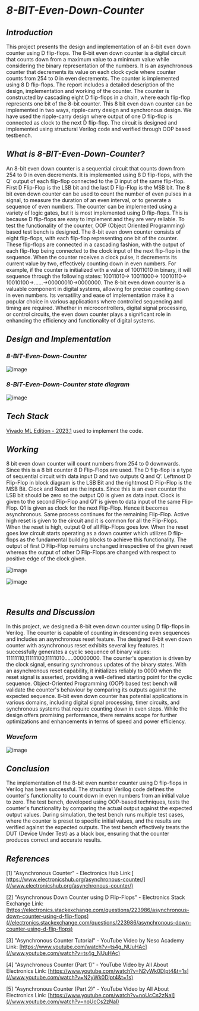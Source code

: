 # ***8-BIT-Even-Down-Counter***
## ***Introduction***
This project presents the design and implementation of an 8-bit even down counter using D flip-flops. The 8-bit even down counter is a digital circuit that counts down from a maximum value to a minimum value while considering the binary representation of the numbers. It is an asynchronous counter that decrements its value on each clock cycle where counter counts from 254 to 0 in even decrements. The counter is implemented using 8 D flip-flops. The report includes a detailed description of the design, implementation and working of the counter. The counter is constructed by cascading eight D flip-flops in a chain, where each flip-flop represents one bit of the 8-bit counter. This 8 bit even down counter can be implemented in two ways, ripple-carry design and synchronous design. We have used the ripple-carry design where output of one  D flip-flop is connected as clock to the next D flip-flop. The circuit is designed and implemented using structural Verilog code and verified through OOP based testbench.

## ***What is 8-BIT-Even-Down-Counter?***
 An 8-bit even down counter is a sequential circuit that counts down from 254 to 0 in even decrements. It is implemented using 8 D flip-flops, with the Q’ output of each flip-flop connected to the D input of the same flip-flop. First D Flip-Flop is the LSB bit and the last D Flip-Flop is the MSB bit. The 8 bit even down counter can be used to count the number of even pulses in a signal, to measure the duration of an even interval, or to generate a sequence of even numbers. The counter can be implemented using a variety of logic gates, but it is most implemented using D flip-flops. This is because D flip-flops are easy to implement and they are very reliable. 
To test the functionality of the counter, OOP (Object Oriented Programming) based test bench is designed. The 8-bit even down counter consists of eight flip-flops, with each flip-flop representing one bit of the counter. These flip-flops are connected in a cascading fashion, with the output of each flip-flop being connected to the clock input of the next flip-flop in the sequence. When the counter receives a clock pulse, it decrements its current value by two, effectively counting down in even numbers. For example, if the counter is initialized with a value of 10011010 in binary, it will sequence through the following states: 10011010→ 10011000→ 10010110→ 10010100→......→00000010→0000000.
The 8-bit even down counter is a valuable component in digital systems, allowing for precise counting down in even numbers. Its versatility and ease of implementation make it a popular choice in various applications where controlled sequencing and timing are required. Whether in microcontrollers, digital signal processing, or control circuits, the even down counter plays a significant role in enhancing the efficiency and functionality of digital systems.


## ***Design and Implementation***
### ***8-BIT-Even-Down-Counter*** ###
![image](https://github.com/tusharshenoy/8-BIT-Even-Down-Counter/assets/107348474/896958ce-192b-43ae-b04f-bdd0b448c5e4)
<br>

### ***8-BIT-Even-Down-Counter state diagram*** ###
![image](https://github.com/tusharshenoy/8-BIT-Even-Down-Counter/assets/107348474/63b31d6a-9b82-46c5-8d9c-8847388a6f48)


## ***Tech Stack***
[Vivado ML Edition - 2023.1](https://www.xilinx.com/support/download/index.html/content/xilinx/en/downloadNav/vivado-design-tools/2023-1.html) used to implement the code.

## ***Working***

8 bit even down counter will count numbers from 254 to 0 downwards. Since this is a 8 bit counter 8 D Flip-Flops are used. The D flip-flop is a type of sequential circuit with data input D and two outputs Q and Q’. Leftmost D Flip-Flop in block diagram is the LSB Bit and the rightmost D Flip-Flop is the MSB Bit. Clock and Reset are the inputs. Since this is an even counter the LSB bit should be zero so the output Q0 is given as data input. Clock is given to the second Flip-Flop and Q1’ is given to data input of the same Flip-Flop. Q1 is given as clock for the next Flip-Flop. Hence it becomes asynchronous. Same process continues for the remaining Flip-Flop. Active high reset is given to the circuit and it is common for all the Flip-Flops. When the reset is high, output Q of all Flip-Flops goes low. When the reset goes low circuit starts operating as a down counter which utilizes D flip-flops as the fundamental building blocks to achieve this functionality. The output of first D Flip-Flop remains unchanged irrespective of the given reset whereas the output of other D Flip-Flops are changed with respect to positive edge of the clock given.


![image](https://github.com/tusharshenoy/4-BIT-Johnson-Counter/assets/107348474/e6b54667-ae5f-41c6-afa3-34fde4f3ff9e)

![image](https://github.com/tusharshenoy/8-BIT-Even-Down-Counter/assets/107348474/846c1738-41f4-40f2-b2b3-ed5a1a767df1)

<br>

##	***Results and Discussion*** ##

In this project, we designed a 8-bit even down counter using D flip-flops in Verilog. The counter is capable of counting in descending even sequences and includes an asynchronous reset feature. The designed 8-bit even down counter with asynchronous reset exhibits several key features. It successfully generates a cyclic sequence of binary values: 11111110,11111100,11111010......00000000. The counter's operation is driven by the clock signal, ensuring synchronous updates of the binary states. With an asynchronous reset capability, it initializes reliably to 0000 when the reset signal is asserted, providing a well-defined starting point for the cyclic sequence. Object-Oriented Programming (OOP) based test bench will validate the counter's behaviour by comparing its outputs against the expected sequence. 8-bit even down counter has potential applications in various domains, including digital signal processing, timer circuits, and synchronous systems that require counting down in even steps. While the design offers promising performance, there remains scope for further optimizations and enhancements in terms of speed and power efficiency.


### ***Waveform*** ###
![image](https://github.com/tusharshenoy/8-BIT-Even-Down-Counter/assets/107348474/967bca34-f8b7-44d8-8b13-caabba36571f)



##	***Conclusion*** ##

The implementation of the 8-bit even number counter using D flip-flops in Verilog has been successful. The structural Verilog code defines the counter's functionality to count down in even numbers from an initial value to zero. The test bench, developed using OOP-based techniques, tests the counter's functionality by comparing the actual output against the expected output values. During simulation, the test bench runs multiple test cases, where the counter is preset to specific initial values, and the results are verified against the expected outputs. The test bench effectively treats the DUT (Device Under Test) as a black box, ensuring that the counter produces correct and accurate results.

##	***References*** ##
[1] "Asynchronous Counter" - Electronics Hub Link:[ https://www.electronicshub.org/asynchronous-counter/](//www.electronicshub.org/asynchronous-counter/)

[2] "Asynchronous Down Counter using D Flip-Flops" - Electronics Stack Exchange Link:[https://electronics.stackexchange.com/questions/223986/asynchronous-down-counter-using-d-flip-flops](//electronics.stackexchange.com/questions/223986/asynchronous-down-counter-using-d-flip-flops)

[3] "Asynchronous Counter Tutorial" - YouTube Video by Neso Academy Link: [https://www.youtube.com/watch?v=ts4g_NUuHAc](//www.youtube.com/watch?v=ts4g_NUuHAc)

[4] "Asynchronous Counter (Part 1)" - YouTube Video by All About Electronics Link: [https://www.youtube.com/watch?v=N2yWk0Dlpt4&t=1s](//www.youtube.com/watch?v=N2yWk0Dlpt4&t=1s)

[5] "Asynchronous Counter (Part 2)" - YouTube Video by All About Electronics Link: [https://www.youtube.com/watch?v=noUcCs2zNaI](//www.youtube.com/watch?v=noUcCs2zNaI)

